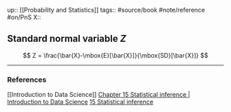 up:: [[Probability and Statistics]]
tags:: #source/book #note/reference #on/PnS 
X:: 

## Standard normal variable $Z$

$$
Z = \frac{\bar{X}-\mbox{E}[\bar{X}]}{\mbox{SD}[\bar{X}]}
$$

---

### References


[[Introduction to Data Science]]
[Chapter 15 Statistical inference | Introduction to Data Science](http://rafalab.dfci.harvard.edu/dsbook/inference.html)
[15 Statistical inference](https://biscotty666.github.io/Data-Science-R-PH125x/docs/Pt15.html)


